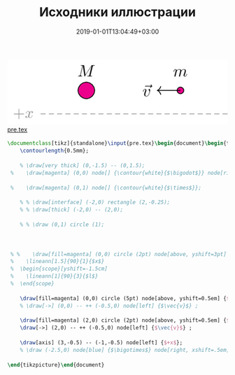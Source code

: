 ﻿---
title: "Исходники иллюстрации"
type: "notpost"
date:  2019-01-01T13:04:49+03:00
---
<a class="imag2" href="/cook/gallery/tikzpict_a080d120cb4001731aa3edce487d3ebb.tex"><img src="/cook/gallery/tikzpict_a080d120cb4001731aa3edce487d3ebb.pdf.jpg" alt=""></a>
<a href="/cook/gallery/pre">pre.tex</a>
```tex
\documentclass[tikz]{standalone}\input{pre.tex}\begin{document}\begin{tikzpicture}
    \contourlength{0.5mm};

	% \draw[very thick] (0,-1.5) -- (0,1.5);
 %    \draw[magenta] (0,0) node[] {\contour{white}{$\bigodot$}} node[right, xshift=.5em] {$O$};

 %    \draw[magenta] (0,1) node[] {\contour{white}{$\times$}};

	% % \draw[interface] (-2,0) rectangle (2,-0.25);
	% % \draw[thick] (-2,0) -- (2,0);

	% % \draw (0,1) circle (1);



 % %    \draw[fill=magenta] (0,0) circle (2pt) node[above, yshift=3pt] {\contour{white}{$B$}};
 %    \lineann[1.5]{90}{1}{$x$}
 % 	\begin{scope}[yshift=-1.5cm] 		
 %    \lineann[1]{90}{3}{$l$}
 % 	\end{scope}

    \draw[fill=magenta] (0,0) circle (5pt) node[above, yshift=0.5em] {$M$};
    % \draw[->] (0,0) -- ++ (-0.5,0) node[left] {$\vec{v}$} ;

    \draw[fill=magenta] (2,0) circle (2pt) node[above, yshift=0.5em] {$m$};
    \draw[->] (2,0) -- ++ (-0.5,0) node[left] {$\vec{v}$} ;

    \draw[axis] (3,-0.5) -- (-1,-0.5) node[left] {$+x$};
    % \draw (-2.5,0) node[blue] {$\bigotimes$} node[right, xshift=.5em] {$\vec{g}$};

\end{tikzpicture}\end{document}
```